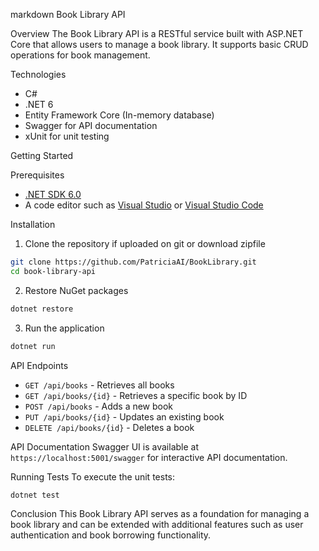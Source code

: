 markdown
Book Library API

Overview
The Book Library API is a RESTful service built with ASP.NET Core that allows users to manage a book library. It supports basic CRUD operations for book management.

Technologies
- C#
- .NET 6
- Entity Framework Core (In-memory database)
- Swagger for API documentation
- xUnit for unit testing

 Getting Started

 Prerequisites
- [.NET SDK 6.0](https://dotnet.microsoft.com/download/dotnet/6.0)
- A code editor such as [Visual Studio](https://visualstudio.microsoft.com/) or [Visual Studio Code](https://code.visualstudio.com/)

 Installation

1. Clone the repository if uploaded on git or download zipfile
```bash
git clone https://github.com/PatriciaAI/BookLibrary.git
cd book-library-api
```

2. Restore NuGet packages
```bash
dotnet restore
```

3. Run the application
```bash
dotnet run
```

 API Endpoints
- `GET /api/books` - Retrieves all books
- `GET /api/books/{id}` - Retrieves a specific book by ID
- `POST /api/books` - Adds a new book
- `PUT /api/books/{id}` - Updates an existing book
- `DELETE /api/books/{id}` - Deletes a book

 API Documentation
Swagger UI is available at `https://localhost:5001/swagger` for interactive API documentation.

 Running Tests
To execute the unit tests:
```bash
dotnet test
```

 Conclusion
This Book Library API serves as a foundation for managing a book library and can be extended with additional features such as user authentication and book borrowing functionality.
